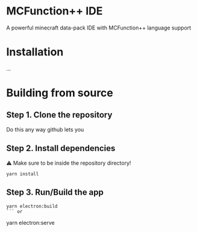 # MCFunction++ IDE

A powerful minecraft data-pack IDE with MCFunction++ language support

# Installation

...

# Building from source

## Step 1. Clone the repository

Do this any way github lets you

## Step 2. Install dependencies

⚠️ Make sure to be inside the repository directory!

```
yarn install
```

## Step 3. Run/Build the app

````
yarn electron:build
``` or
````

yarn electron:serve

```

```
